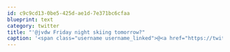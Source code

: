 ```yaml
---
id: c9c9cd13-0be5-425d-ae1d-7e371bc6cfaa
blueprint: text
category: twitter
title: "'@jvdw Friday night skiing tomorrow?"
caption: '<span class="username username_linked">@<a href="https://twitter.com/jvdw" title="John van der Woude">jvdw</a></span> Friday night skiing tomorrow?'
---
```

